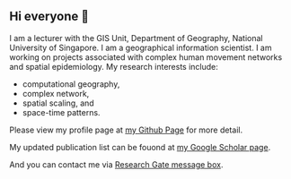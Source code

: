 ## Hi everyone 👋

<!--
**wcchin/wcchin** is a ✨ _special_ ✨ repository because its `README.md` (this file) appears on your GitHub profile.

Here are some ideas to get you started:

- 🔭 I’m currently working on ...
- 🌱 I’m currently learning ...
- 👯 I’m looking to collaborate on ...
- 🤔 I’m looking for help with ...
- 💬 Ask me about ...
- 📫 How to reach me: ...
- 😄 Pronouns: ...
- ⚡ Fun fact: ...
-->

I am a lecturer with the GIS Unit, Department of Geography, National University of Singapore. I am a geographical information scientist. I am working on projects associated with complex human movement networks and spatial epidemiology. My research interests include: 
- computational geography,
- complex network, 
- spatial scaling, and
- space-time patterns.


Please view my profile page at [my Github Page](https://wcchin.github.io/) for more detail. 

My updated publication list can be fouond at [my Google Scholar page](https://scholar.google.com/citations?user=P2IJvyQAAAAJ).

And you can contact me via [Research Gate message box](https://www.researchgate.net/profile/Wei-Chien-Benny-Chin).
